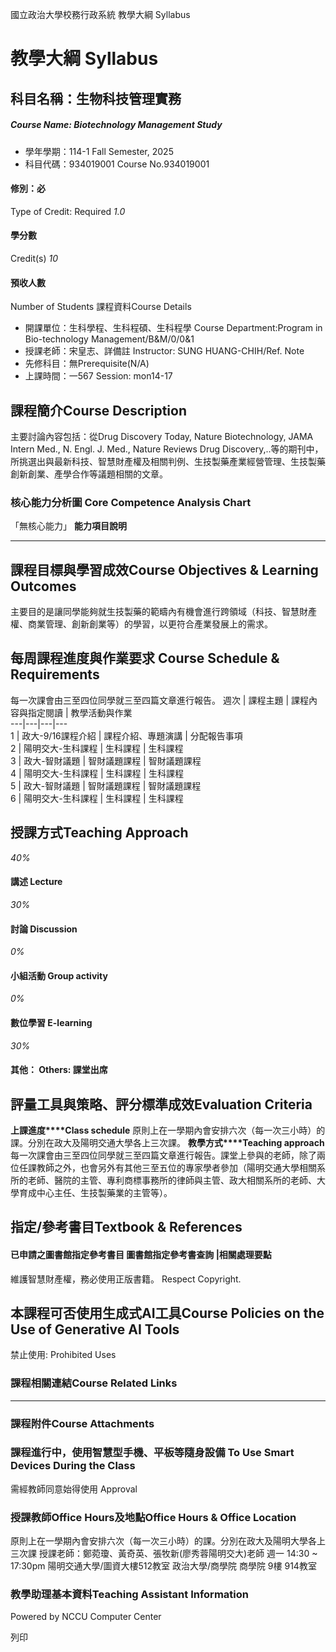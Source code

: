 國立政治大學校務行政系統 教學大綱 Syllabus
# 教學大綱 Syllabus
##  科目名稱：生物科技管理實務
#####  Course Name: Biotechnology Management Study
  * 學年學期：114-1 Fall Semester, 2025 
  * 科目代碼：934019001 Course No.934019001


#### 修別：必
Type of Credit: Required 
_1.0_
#### 學分數
Credit(s)
_10_
#### 預收人數
Number of Students
課程資料Course Details
  * 開課單位：生科學程、生科程碩、生科程學 Course Department:Program in Bio-technology Management/B&M/0/0&1 
  * 授課老師：宋皇志、詳備註 Instructor: SUNG HUANG-CHIH/Ref. Note 
  * 先修科目：無Prerequisite(N/A)
  * 上課時間：一567 Session: mon14-17


##  課程簡介Course Description
主要討論內容包括：從Drug Discovery Today, Nature Biotechnology, JAMA Intern Med., N. Engl. J. Med., Nature Reviews Drug Discovery,..等的期刊中，所挑選出與最新科技、智慧財產權及相關判例、生技製藥產業經營管理、生技製藥創新創業、產學合作等議題相關的文章。
###  核心能力分析圖 Core Competence Analysis Chart
「無核心能力」 
**能力項目說明**
* * *
##  課程目標與學習成效Course Objectives & Learning Outcomes 
主要目的是讓同學能夠就生技製藥的範疇內有機會進行跨領域（科技、智慧財產權、商業管理、創新創業等）的學習，以更符合產業發展上的需求。
##  每周課程進度與作業要求 Course Schedule & Requirements
每一次課會由三至四位同學就三至四篇文章進行報告。
週次 |  課程主題 |  課程內容與指定閱讀 |  教學活動與作業  
---|---|---|---  
1 |  政大-9/16課程介紹 |  課程介紹、專題演講 |  分配報告事項  
2 |  陽明交大-生科課程 |  生科課程 |  生科課程  
3 |  政大-智財議題 |  智財議題課程 |  智財議題課程  
4 |  陽明交大-生科課程 |  生科課程 |  生科課程  
5 |  政大-智財議題 |  智財議題課程 |  智財議題課程  
6 |  陽明交大-生科課程 |  生科課程 |  生科課程  
##  授課方式Teaching Approach
_40%_
####  講述 Lecture
_30%_
####  討論 Discussion
_0%_
####  小組活動 Group activity
_0%_
####  數位學習 E-learning
_30%_
####  其他： Others: 課堂出席 
##  評量工具與策略、評分標準成效Evaluation Criteria
**上課進度****Class schedule**
原則上在一學期內會安排六次（每一次三小時）的課。分別在政大及陽明交通大學各上三次課。
**教學方式****Teaching approach**
每一次課會由三至四位同學就三至四篇文章進行報告。課堂上參與的老師，除了兩位任課教師之外，也會另外有其他三至五位的專家學者參加（陽明交通大學相關系所的老師、醫院的主管、專利商標事務所的律師與主管、政大相關系所的老師、大學育成中心主任、生技製藥業的主管等）。
##  指定/參考書目Textbook & References
####  已申請之圖書館指定參考書目  圖書館指定參考書查詢 |相關處理要點
維護智慧財產權，務必使用正版書籍。 Respect Copyright.
##  本課程可否使用生成式AI工具Course Policies on the Use of Generative AI Tools
禁止使用: Prohibited Uses
###  課程相關連結Course Related Links
* * *
###  課程附件Course Attachments
###  課程進行中，使用智慧型手機、平板等隨身設備 To Use Smart Devices During the Class
需經教師同意始得使用  Approval
###  授課教師Office Hours及地點Office Hours & Office Location
原則上在一學期內會安排六次（每一次三小時）的課。分別在政大及陽明大學各上三次課
授課老師：鄭菀瓊、黃奇英、張牧新(廖秀蓉陽明交大)老師
週一 14:30 ~ 17:30pm
陽明交通大學/圖資大樓512教室
政治大學/商學院 商學院 9樓 914教室
###  教學助理基本資料Teaching Assistant Information
Powered by NCCU Computer Center
  
列印
